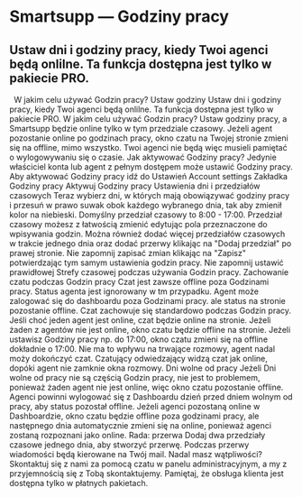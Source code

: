 # Smartsupp — Godziny pracy
## Ustaw dni i godziny pracy, kiedy Twoi agenci będą onlilne. Ta funkcja dostępna jest tylko w pakiecie PRO.
  W jakim celu używać Godzin pracy?
Ustaw godziny
Ustaw dni i godziny pracy, kiedy Twoi agenci będą onlilne.
Ta funkcja dostępna jest tylko w pakiecie PRO.
W jakim celu używać Godzin pracy?
Ustaw godziny pracy, a Smartsupp będzie online tylko w tym przedziale czasowy. Jeżeli agent pozostanie online po godzinach pracy, okno czatu na Twojej stronie zmieni się na offline, mimo wszystko. Twoi agenci nie będą więc musieli pamiętać o wylogowywaniu się o czasie.
Jak aktywować Godziny pracy?
Jedynie właściciel konta lub agent z pełnym dostępem może ustawić Godziny pracy.
Aby aktywować Godziny pracy idź do Ustawień
Account settings
Zakładka Godziny pracy
Aktywuj Godziny pracy
Ustawienia dni i przedziałów czasowych
Teraz wybierz dni, w których mają obowiązywać godziny pracy i przesuń w prawo suwak obok każdego wybranego dnia, tak aby zmienił kolor na niebieski. Domyślny przedział czasowy to 8:00 - 17:00. Przedział czasowy możesz z łatwością zmienić edytując pola przeznaczone do wpisywania godzin. Można również dodać więcej przedziałów czasowych w trakcie jednego dnia oraz dodać przerwy klikając na "Dodaj przedział" po prawej stronie.
Nie zapomnij zapisać zmian klikając na "Zapisz" potwierdzając tym samym ustawienia godzin pracy. 
Nie zapomnij ustawić prawidłowej Strefy czasowej podczas używania Godzin pracy.
Zachowanie czatu podczas Godzin pracy
Czat jest zawsze offline poza Godzinami pracy. Status agenta jest ignorowany w tm przypadku. Agent może zalogować się do dashboardu poza Godzinami pracy. ale status na stronie pozostanie offline.
Czat zachowuje się standardowo podczas Godzin pracy. Jeśli choć jeden agent jest online, czat będzie online na stronie. Jeżeli żaden z agentów nie jest online, okno czatu będzie offline na stronie.
Jeżeli ustawisz Godziny pracy np. do 17:00, okno czatu zmieni się na offline dokładnie o 17:00. Nie ma to wpływu na trwające rozmowy, agent nadal moży dokończyć czat. Czatujący odwiedzający widzą czat jak online, dopóki agent nie zamknie okna rozmowy.
Dni wolne od pracy
Jeżeli Dni wolne od pracy nie są częścią Godzin pracy, nie jest to problemem, ponieważ żaden agent nie jest online, więc okno czatu pozostanie offline. Agenci powinni wylogować się z Dashboardu dzień przed dniem wolnym od pracy, aby status pozostał offline. Jeżeli agenci pozostaną online w Dashboardzie, okno czatu będzie offline poza godzinami pracy, ale następnego dnia automatycznie zmieni się na online, ponieważ agenci zostaną rozpoznani jako online.
Rada: przerwa
Dodaj dwa przedziały czasowe jednego dnia, aby stworzyć przerwę. Podczas przerwy wiadomości będą kierowane na Twój mail.
Nadal masz wątpliwości? Skontaktuj się z nami za pomocą czatu w panelu administracyjnym, a my z przyjemnością się z Tobą skontaktujemy. Pamiętaj, że obsługa klienta jest dostępna tylko w płatnych pakietach.

